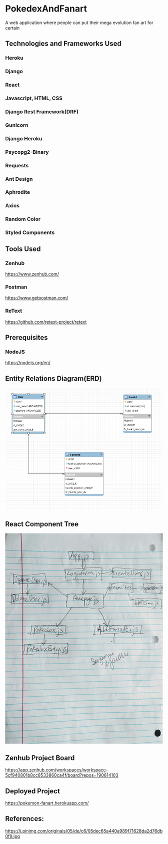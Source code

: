 # PokedexAndFanart
A web application where people can put their mega evolution fan art for certain

## Technologies and Frameworks Used
### Heroku
### Django
### React
### Javascript, HTML, CSS
### Django Rest Framework(DRF)
### Gunicorn
### Django Heroku
### Psycopg2-Binary
### Requests
### Ant Design
### Aphrodite
### Axios
### Random Color
### Styled Components

## Tools Used
### Zenhub
<https://www.zenhub.com/>
### Postman
<https://www.getpostman.com/>
### ReText
<https://github.com/retext-project/retext>

## Prerequisites
### NodeJS
<https://nodejs.org/en/>

## Entity Relations Diagram(ERD)
<img src="erd.png" alt="Entity Relations Diagram(ERD)" width="800"/>

## React Component Tree
<img src="ComponentTree.jpg" alt="React Component Tree" width="800"/>

## Zenhub Project Board
<https://app.zenhub.com/workspaces/workspace-5cf940801b8cc8533860ca4f/board?repos=190614103>

## Deployed Project
<https://pokemon-fanart.herokuapp.com/>

## References:
https://i.pinimg.com/originals/05/de/c6/05dec65a440a989f71628da2d76db0f9.jpg